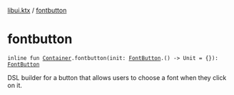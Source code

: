 [libui.ktx](README.md) / [fontbutton](fontbutton.md)

# fontbutton

`inline fun `[`Container`](-container/README.md)`.fontbutton(init: `[`FontButton`](-font-button/README.md)`.() -> Unit = {}): `[`FontButton`](-font-button/README.md)

DSL builder for a button that allows users to choose a font when they click on it.

